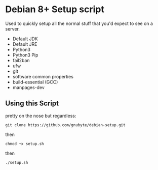 
# Debian 8+ Setup script

Used to quickly setup all the normal stuff that you'd expect to see on a server. 

 - Default JDK
 - Default JRE
 - Python3
 - Python3 Pip
 - fail2ban
 - ufw
 - git
 - software common properties
 - build-essential (GCC)
 - manpages-dev


## Using this Script

pretty on the nose but regardless:

`git clone https://github.com/gnubyte/debian-setup.git`

then 

`chmod +x setup.sh`

then

`./setup.sh`
